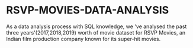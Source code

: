 # RSVP-MOVIES-DATA-ANALYSIS
As a data analysis process with SQL knowledge, we 've analysed the past three years'(2017,2018,2019) worth of movie dataset for RSVP Movies, an Indian film production company known for its super-hit movies.
